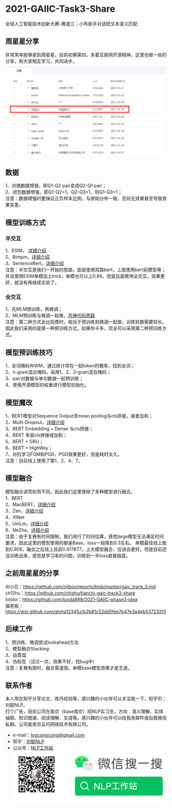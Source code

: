 # 2021-GAIIC-Task3-Share
全球人工智能技术创新大赛-赛道三：小布助手对话短文本语义匹配

## 周星星分享
非常荣幸能够拿到周星星，目前初赛第四，本着互联网开源精神，这里也做一些的分享，和大家相互学习，共同进步。
<br>![](image/ranking.png)

## 数据
1、对偶数据增强，即Q1-Q2 pair变成Q2-Q1 pair；
<br>2、闭包数据增强，即Q1-Q2=1，Q2-Q3=1，则Q1-Q3=1；
<br>注意：数据增强时要保证正负样本比例，与原始分布一致，否则无效果甚至导致效果变差。


## 模型训练方式
### 半交互
1、ESIM， [详细介绍](https://zhuanlan.zhihu.com/p/73408108)
<br>2、Bimpm，[详细介绍](https://zhuanlan.zhihu.com/p/72403578)
<br>3、SentenceBert，[详细介绍](https://zhuanlan.zhihu.com/p/113133510)
<br>注意：半交互是我们一开始的思路，底层使用双路bert，上层使用bert前模型等；并且使用ESIM单模加上trick，单模也可以上0.89，但是后面使用全交互，效果更好，就没有再继续实验了。
### 全交互
1、先MLM预训练，再微调；
<br>2、MLM预训练与微调一起做，[苏神代码思路](https://github.com/bojone/oppo-text-match)
<br>注意：第二种方式会比较费时，相当于预训练和微调一起做，训练轮数需要较长，因此我们采用的是第一种预训练方式。如果你卡多，完全可以采用第二种预训练方式。

## 模型预训练技巧
1、全词掩码WWM，通过统计常在一起token的概率，找到全词；
<br>2、n-gram混合掩码，采用1、2、3-gram混合掩码；
<br>3、pair对数据与单句数据一起预训练；
<br>4、使用开源模型的权重进行模型初始化。


## 模型魔改
1、BERT模型对Sequence Output求mean pooling与cls拼接，或者加和；
<br>2、Multi-Dropout，[详细介绍](https://arxiv.org/pdf/1905.09788.pdf)
<br>3、BERT Embedding + Dense 与cls拼接；
<br>4、BERT 多层cls拼接或加和；
<br>5、BERT + GRU；
<br>6、BERT + HighWay；
<br>7、对抗学习FGM和PGD，PGD效果更好，但是耗时太久。
<br>注意：目前线上使用了第1、2、4、7。

## 模型融合
模型融合讲究和而不同，因此我们这里使用了多种模型进行融合。
<br>1、BERT
<br>2、MacBERT，[详细介绍](https://zhuanlan.zhihu.com/p/250595837)
<br>3、Zen，[详细介绍](https://github.com/sinovation/ZEN)
<br>4、XlNet
<br>5、UniLm，[详细介绍](https://zhuanlan.zhihu.com/p/163483660)
<br>6、NeZha，[详细介绍](https://zhuanlan.zhihu.com/p/100044919)
<br>注意：由于复赛有时间限制，我们进行了时间估算，感觉large模型无法满足时间要求，因此这里的模型使用的都是Base，loss一般降到0.3左右。
单模最佳线上能到0.906，融合之后线上目前0.917877。上大模型融合，应该会更好，但是目前还没训练出来，感觉是学习率的问题，训练到一半loss直接崩盘。

## 之前周星星的分享
AI小花：https://github.com/nilboy/reports/blob/master/gaic_track_3.md 
<br>ch12hu：https://github.com/chizhu/tianchi-gaic-track3-share
<br>lololol：https://github.com/luoda888/2021-GAIIC-phase3-idea 
<br>猫老板：https://gist.github.com/aloha12345x/b2b81c52dd5fee7b47e3a4eb537232f3

## 后续工作
1、预训练、微调尝试lookahead方法
<br>2、模型融合Stacking
<br>3、自蒸馏
<br>4、伪标签（试过一次，效果不好，找bug中）
<br>注意：复赛有限时，融合需谨慎。单模base模型效果才是王道。

## 联系作者
本人常在知乎分享论文、炼丹经验等，感兴趣的小伙伴可以关注我一下，知乎ID：刘聪NLP。
<br>打个广告，目前公司在南京（base南京）招NLP实习生，方向：语义理解、实体抽取、知识图谱、阅读理解、生成等。感兴趣的小伙伴可以给我发邮件或加我微信私聊。公司是南京云问网络技术有限公司。
* e-mail：logcongcong@gmail.com
* 知乎：[刘聪NLP](https://www.zhihu.com/people/LiuCongNLP)
* 公众号：[NLP工作站]()
<br>![](image/logcong.png)
